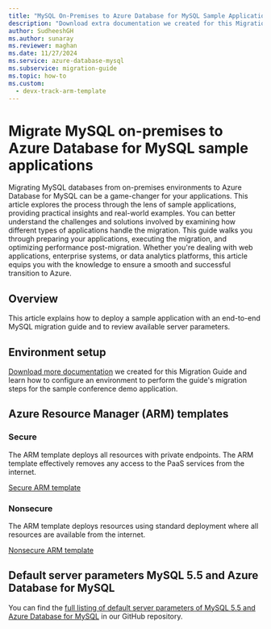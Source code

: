 ```yaml
---
title: "MySQL On-Premises to Azure Database for MySQL Sample Applications"
description: "Download extra documentation we created for this Migration Guide and learn how to configure."
author: SudheeshGH
ms.author: sunaray
ms.reviewer: maghan
ms.date: 11/27/2024
ms.service: azure-database-mysql
ms.subservice: migration-guide
ms.topic: how-to
ms.custom:
  - devx-track-arm-template
---
```


# Migrate MySQL on-premises to Azure Database for MySQL sample applications

Migrating MySQL databases from on-premises environments to Azure Database for MySQL can be a game-changer for your applications. This article explores the process through the lens of sample applications, providing practical insights and real-world examples. You can better understand the challenges and solutions involved by examining how different types of applications handle the migration. This guide walks you through preparing your applications, executing the migration, and optimizing performance post-migration. Whether you're dealing with web applications, enterprise systems, or data analytics platforms, this article equips you with the knowledge to ensure a smooth and successful transition to Azure.

## Overview

This article explains how to deploy a sample application with an end-to-end MySQL migration guide and to review available server parameters.

## Environment setup

[Download more documentation](https://github.com/Azure/azure-mysql/blob/master/MigrationGuide/MySQL%20Migration%20Guide_v1.1%20Appendix%20A.pdf) we created for this Migration Guide and learn how to configure an environment to perform the guide's migration steps for the sample conference demo application.

## Azure Resource Manager (ARM) templates

### Secure

The ARM template deploys all resources with private endpoints. The ARM template effectively removes any access to the PaaS services from the internet.

[Secure ARM template](https://github.com/Azure/azure-mysql/tree/master/MigrationGuide/arm-templates/ExampleWithMigration)

### Nonsecure

The ARM template deploys resources using standard deployment where all resources are available from the internet.

[Nonsecure ARM template](https://github.com/Azure/azure-mysql/tree/master/MigrationGuide/arm-templates/ExampleWithMigrationSecure)

## Default server parameters MySQL 5.5 and Azure Database for MySQL

You can find the [full listing of default server parameters of MySQL 5.5 and Azure Database for MySQL](https://github.com/Azure/azure-mysql/blob/master/MigrationGuide/MySQL%20Migration%20Guide_v1.1%20Appendix%20C.pdf) in our GitHub repository.
